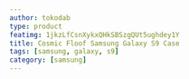 ```yaml
---
author: tokodab
type: product
featimg: 1jkzLfCsnXykxQHkSBSzgQUt5ughdey1Y
title: Cosmic Floof Samsung Galaxy S9 Case
tags: [samsung, galaxy, s9]
category: [samsung]
---
```

